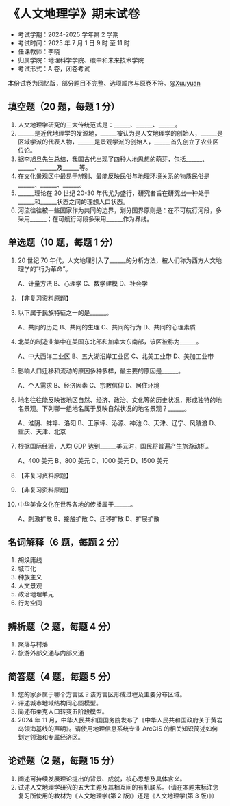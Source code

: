 # 《人文地理学》期末试卷

- 考试学期：2024-2025 学年第 2 学期
- 考试时间：2025 年 7 月 1 日 9 时 至 11 时
- 任课教师：李晓
- 归属学院：地理科学学院、碳中和未来技术学院
- 考试形式：A 卷，闭卷考试

本份试卷为回忆版，部分题目不完整、选项顺序与原卷不符。[@Xuuyuan](https://github.com/Xuuyuan)

## 填空题（20 题，每题 1 分）

1. 人文地理学研究的三大传统范式是：\_\_\_\_\_\_、\_\_\_\_\_\_、\_\_\_\_\_\_。
2. \_\_\_\_\_\_是近代地理学的发源地，\_\_\_\_\_\_被认为是人文地理学的创始人，\_\_\_\_\_\_是区域学派的代表人物，\_\_\_\_\_\_是景观学派的创始人，\_\_\_\_\_\_首先创立了农业区位论。
3. 据李旭旦先生总结，我国古代出现了四种人地思想的萌芽，包括\_\_\_\_\_\_、\_\_\_\_\_\_、\_\_\_\_\_\_及\_\_\_\_\_\_等。
4. 在⽂化景观区中最易于辨别、最能反映⺠俗与地理环境关系的物质⺠俗是\_\_\_\_\_\_、\_\_\_\_\_\_、\_\_\_\_\_\_。
5. \_\_\_\_\_\_理论在 20 世纪 20-30 年代尤为盛行，研究者旨在研究出一种处于\_\_\_\_\_\_和\_\_\_\_\_\_状态之间的理想人口状态。
6. 河流往往被⼀些国家作为共同的边界，划分国界原则是：在不可航⾏河段，多采⽤\_\_\_\_\_\_；在可航⾏河段多采⽤\_\_\_\_\_\_作为界线。

## 单选题（10 题，每题 1 分）

1. 20 世纪 70 年代，⼈⽂地理引⼊了\_\_\_\_\_\_的分析⽅法，被⼈们称为⻄⽅⼈⽂地理学的“⾏为⾰命”。

    A、计量⽅法 B、⼼理学 C、数学建模 D、社会学
2. 【非复习资料原题】
3. 以下属于⺠族特征之⼀的是\_\_\_\_\_\_。

    A、共同的历史 B、共同的⽣理 C、共同的⾏为 D、共同的⼼理素质
4. 北美的制造业集中在美国东北部和加拿⼤东南部，该区被称为\_\_\_\_\_\_。

    A、中⼤⻄洋⼯业区 B、五⼤湖沿岸⼯业区 C、北美⼯业带 D、美加⼯业带
5. 影响⼈⼝迁移和流动的原因多种多样，最主要的原因是\_\_\_\_\_\_。

    A、个⼈需求 B、经济因素 C、宗教信仰 D、居住环境
6. 地名往往能反映该地区⾃然、经济、政治、⽂化等的历史状况，形成独特的地名景观。下列哪⼀组地名属于反映⾃然状况的地名景观？\_\_\_\_\_\_。

    A、淮阴、蚌埠、洛阳 B、王家坪、沁源、神池 C、天津、辽宁、⻛陵渡 D、重庆、天津、北京
7. 根据国际经验，⼈均 GDP 达到\_\_\_\_\_\_美元时，国⺠将普遍产⽣旅游动机。

    A、400 美元 B、800 美元 C、1000 美元 D、1500 美元
8. 【非复习资料原题】
9. 【非复习资料原题】
10. 中华美⻝⽂化在世界各地的传播属于\_\_\_\_\_\_。

    A、刺激扩散 B、接触扩散 C、迁移扩散 D、扩展扩散

## 名词解释（6 题，每题 2 分）

1. 胡焕庸线
2. 城市化
3. 种族主义
4. 人文景观
5. 政治地理单元
6. 行为空间

## 辨析题（2 题，每题 4 分）

1. 聚落与村落
2. 旅游外部交通与内部交通

## 简答题（4 题，每题 5 分）

1. 您的家乡属于哪个方言区？该方言区形成过程及主要分布区域。
2. 评述城市地域结构同心圆模型。
3. 简述布莱克人口转变五阶段模型。
4. 2024 年 11 月，中华人民共和国国务院发布了《中华人民共和国政府关于黄岩岛领海基线的声明》。请使用地理信息系统专业 ArcGIS 的相关知识简述如何划定领海和专属经济区。

## 论述题（2 题，每题 15 分）

1. 阐述可持续发展理论提出的背景、成就，核心思想及具体含义。
2. 试述人文地理学研究的五大主题及其相互间的有机联系。（请在本题末标注您复习所使用的教材为《人文地理学(第 2 版)》还是《人文地理学(第 3 版)》）
